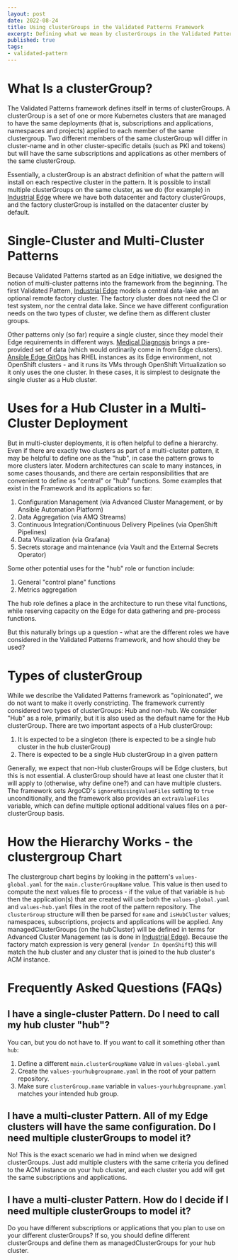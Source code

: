 ```yaml
---
layout: post
date: 2022-08-24
title: Using clusterGroups in the Validated Patterns Framework
excerpt: Defining what we mean by clusterGroups in the Validated Pattern Framework (and how to use them)
published: true
tags:
- validated-pattern
---
```


# What Is a clusterGroup?

The Validated Patterns framework defines itself in terms of clusterGroups. A clusterGroup is a set of one or more Kubernetes clusters that are managed to have the same deployments (that is, subscriptions and applications, namespaces and projects) applied to each member of the same clustergroup. Two different members of the same clusterGroup will differ in cluster-name and in other cluster-specific details (such as PKI and tokens) but will have the same subscriptions and applications as other members of the same clusterGroup.

Essentially, a clusterGroup is an abstract definition of what the pattern will install on each respective cluster in the pattern. It is possible to install multiple clusterGroups on the same cluster, as we do (for example) in [Industrial Edge](/industrial-edge) where we have both datacenter and factory clusterGroups, and the factory clusterGroup is installed on the datacenter cluster by default.

# Single-Cluster and Multi-Cluster Patterns

Because Validated Patterns started as an Edge initiative, we designed the notion of multi-cluster patterns into the framework from the beginning. The first Validated Pattern, [Industrial Edge](/industrial-edge/) models a central data-lake and an optional remote factory cluster. The factory cluster does not need the CI or test system, nor the central data lake. Since we have different configuration needs on the two types of cluster, we define them as different cluster groups.

Other patterns only (so far) require a single cluster, since they model their Edge requirements in different ways. [Medical Diagnosis](/medical-diagnosis) brings a pre-provided set of data (which would ordinarily come in from Edge clusters). [Ansible Edge GitOps](/ansible-edge-gitops) has RHEL instances as its Edge environment, not OpenShift clusters - and it runs its VMs through OpenShift Virtualization so it only uses the one cluster. In these cases, it is simplest to
designate the single cluster as a Hub cluster.

# Uses for a Hub Cluster in a Multi-Cluster Deployment

But in multi-cluster deployments, it is often helpful to define a hierarchy. Even if there are exactly two clusters as part of a multi-cluster pattern, it may be helpful to define one as the "hub", in case the pattern grows to more clusters later. Modern architectures can scale to many instances, in some cases thousands, and there are certain responsibilities that are convenient to define as "central" or "hub" functions. Some examples that exist in the Framework and its applications so far:

1. Configuration Management (via Advanced Cluster Management, or by Ansible Automation Platform)
1. Data Aggregation (via AMQ Streams)
1. Continuous Integration/Continuous Delivery Pipelines (via OpenShift Pipelines)
1. Data Visualization (via Grafana)
1. Secrets storage and maintenance (via Vault and the External Secrets Operator)

Some other potential uses for the "hub" role or function include:

1. General "control plane" functions
1. Metrics aggregation

The hub role defines a place in the architecture to run these vital functions, while reserving capacity on the Edge for data gathering and pre-process functions.

But this naturally brings up a question - what are the different roles we have considered in the Validated Patterns framework, and how should they be used?

# Types of clusterGroup

While we describe the Validated Patterns framework as "opinionated", we do not want to make it overly constricting. The framework currently considered two types of clusterGroups: Hub and non-hub. We consider "Hub" as a role, primarily, but it is also used as the default name for the Hub clusterGroup. There are two important aspects of a Hub clusterGroup:

1. It is expected to be a singleton (there is expected to be a single hub cluster in the hub clusterGroup)
1. There is expected to be a single Hub clusterGroup in a given pattern

Generally, we expect that non-Hub clusterGroups will be Edge clusters, but this is not essential. A clusterGroup should have at least one cluster that it will apply to (otherwise, why define one?) and can have multiple clusters. The framework sets ArgoCD's `ignoreMissingValueFiles` setting to `true` unconditionally, and the framework also provides an `extraValueFiles` variable, which can define multiple optional additional values files on a per-clusterGroup basis.

# How the Hierarchy Works - the clustergroup Chart

The clustergroup chart begins by looking in the pattern's `values-global.yaml` for the `main.clusterGroupName` value. This value is then used to compute the next values file to process - if the value of that variable is `hub` then the application(s) that are created will use both the `values-global.yaml` and `values-hub.yaml` files in the root of the pattern repository. The `clusterGroup` structure will then be parsed for `name` and `isHubCluster` values; namespaces, subscriptions, projects and applications will be applied. Any managedClusterGroups (on the hubCluster) will be defined in terms for Advanced Cluster Management (as is done in [Industrial Edge](/industrial-edge)). Because the factory match expression is very general (`vendor In OpenShift`) this will match the hub cluster and any cluster that is joined to the hub cluster's ACM instance.

# Frequently Asked Questions (FAQs)

## I have a single-cluster Pattern. Do I need to call my hub cluster "hub"?

You can, but you do not have to. If you want to call it something other than `hub`:

1. Define a different `main.clusterGroupName` value in `values-global.yaml`
1. Create the `values-yourhubgroupname.yaml` in the root of your pattern repository.
1. Make sure `clusterGroup.name` variable in `values-yourhubgroupname.yaml` matches your intended hub group.

## I have a multi-cluster Pattern. All of my Edge clusters will have the same configuration. Do I need multiple clusterGroups to model it?

No! This is the exact scenario we had in mind when we designed clusterGroups. Just add multiple clusters with the same criteria you defined to the ACM instance on your hub cluster, and each cluster you add will get the same subscriptions and applications.

## I have a multi-cluster Pattern. How do I decide if I need multiple clusterGroups to model it?

Do you have different subscriptions or applications that you plan to use on your different clusterGroups? If so, you should define different clusterGroups and define them as managedClusterGroups for your hub cluster.
